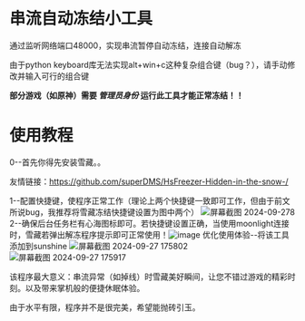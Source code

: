 # 串流自动冻结小工具
通过监听网络端口48000，实现串流暂停自动冻结，连接自动解冻<p>
由于python keyboard库无法实现alt+win+c这种复杂组合键（bug？），请手动修改并输入可行的组合键<p>
**部分游戏（如原神）需要 *管理员身份* 运行此工具才能正常冻结！！**
# 使用教程
0--首先你得先安装雪藏。。<p>
友情链接：https://github.com/superDMS/HsFreezer-Hidden-in-the-snow-/<p>
1--配置快捷键，使程序正常工作（理论上两个快捷键一致即可工作，但由于前文所说bug，我推荐将雪藏冻结快捷键设置为图中两个）
![屏幕截图 2024-09-278](https://github.com/user-attachments/assets/ff4b1292-c54b-4887-a183-238f9e6f4429)
2--确保后台任务栏有心海图标即可。若快捷键设置正确，当使用moonlight连接时，雪藏若弹出解冻程序提示即可正常使用！![image](https://github.com/user-attachments/assets/d91ddec5-096d-440f-b618-d71ab8246c11)
优化使用体验--将该工具添加到sunshine
![屏幕截图 2024-09-27 175802](https://github.com/user-attachments/assets/b940b781-97ec-4b58-a3be-69e147da7ecf)
![屏幕截图 2024-09-27 175917](https://github.com/user-attachments/assets/c99aaea3-3e81-4552-be3b-d7db09d27535)
<p>
该程序最大意义：串流异常（如掉线）时雪藏美好瞬间，让您不错过游戏的精彩时刻。以及带来掌机般的便捷休眠体验。<p>
由于水平有限，程序并不是很完美，希望能抛砖引玉。

